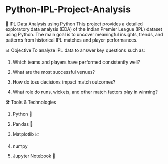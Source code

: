 # Python-IPL-Project-Analysis
🏏 IPL Data Analysis using Python
This project provides a detailed exploratory data analysis (EDA) of the Indian Premier League (IPL) dataset using Python. The main goal is to uncover meaningful insights, trends, and patterns from historical IPL matches and player performances.

📊 Objective
To analyze IPL data to answer key questions such as:

1. Which teams and players have performed consistently well?

2. What are the most successful venues?

3. How do toss decisions impact match outcomes?

4. What role do runs, wickets, and other match factors play in winning?

🛠️ Tools & Technologies
1. Python 🐍

2. Pandas 🧮

3. Matplotlib 📈

4. numpy

5. Jupyter Notebook 📓
